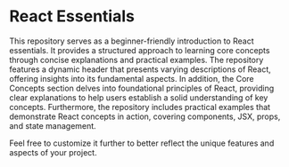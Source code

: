 # React Essentials

This repository serves as a beginner-friendly introduction to React essentials. It provides a structured approach to learning core concepts through concise explanations and practical examples. The repository features a dynamic header that presents varying descriptions of React, offering insights into its fundamental aspects. In addition, the Core Concepts section delves into foundational principles of React, providing clear explanations to help users establish a solid understanding of key concepts. Furthermore, the repository includes practical examples that demonstrate React concepts in action, covering components, JSX, props, and state management. 

Feel free to customize it further to better reflect the unique features and aspects of your project.
